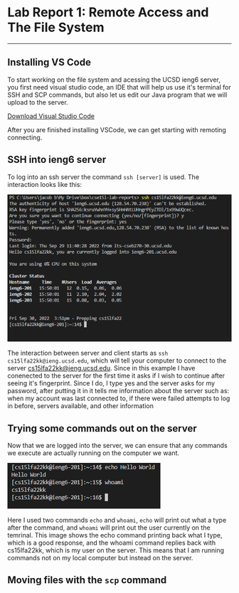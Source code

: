 # Lab Report 1: Remote Access and The File System
---
## Installing VS Code
To start working on the file system and acessing the UCSD ieng6 server, you first need visual studio code,
an IDE that will help us use it's terminal for SSH and SCP commands, but also let us edit our Java program
that we will upload to the server.

[Download Visual Studio Code](https://code.visualstudio.com/download)

After you are finished installing VSCode, we can get starting with remoting connecting.

## SSH into ieng6 server
To log into an ssh server the command `ssh [server]` is used. The interaction looks like this:

![Image](https://raw.githubusercontent.com/JoshuaSimpson1/cse15l-lab-reports/main/Week1LabScreenshots/loggingssh.png)

The interaction between server and client starts as `ssh cs15lfa22kk@ieng.ucsd.edu`, which will tell your computer to connect to the server cs15lfa22kk@ieng.ucsd.edu. Since in this example I have conenected to the server for the first time it asks if I wish to continue after seeing it's fingerprint. Since I do, I type yes and the server asks for my password, after putting it in it tells me information about the server such as: when my account was last connected to, if there were failed attempts to log in before, servers available, and other information

## Trying some commands out on the server
Now that we are logged into the server, we can ensure that any commands we execute are actually running on the computer we want.

![CommandsImage](https://raw.githubusercontent.com/JoshuaSimpson1/cse15l-lab-reports/main/Week1LabScreenshots/randomcommands.png)

Here I used two commands `echo` and `whoami`, `echo` will print out what a type after the command, and `whoami` will print out the user currently on the temrinal.
This image shows the echo command printing back what I type, which is a good response, and the whoami command replies back with cs15lfa22kk, which is my user on the server. This means that I am running commands not on my local computer but instead on the server.

## Moving files with the `scp` command
